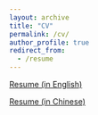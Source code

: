 ```yaml
---
layout: archive
title: "CV"
permalink: /cv/
author_profile: true
redirect_from:
  - /resume
---
```


[Resume (in English)](../files/Wenliang_Guo_Resume.pdf)

[Resume (in Chinese)](../files/郭文亮_简历.pdf)

